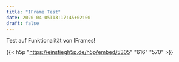 ```yaml
---
title: "IFrame Test"
date: 2020-04-05T13:17:45+02:00
draft: false
---
```


Test auf Funktionalität von IFrames!  

{{< h5p "https://einstiegh5p.de/h5p/embed/5305" "616" "570" >}}
